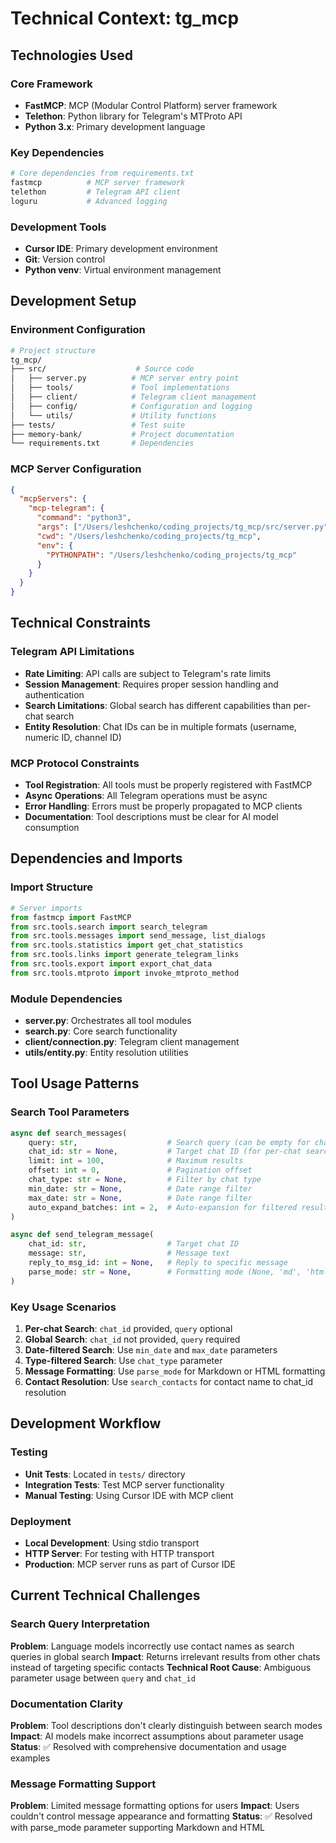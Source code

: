 # Technical Context: tg_mcp

## Technologies Used

### Core Framework
- **FastMCP**: MCP (Modular Control Platform) server framework
- **Telethon**: Python library for Telegram's MTProto API
- **Python 3.x**: Primary development language

### Key Dependencies
```python
# Core dependencies from requirements.txt
fastmcp          # MCP server framework
telethon         # Telegram API client
loguru           # Advanced logging
```

### Development Tools
- **Cursor IDE**: Primary development environment
- **Git**: Version control
- **Python venv**: Virtual environment management

## Development Setup

### Environment Configuration
```bash
# Project structure
tg_mcp/
├── src/                    # Source code
│   ├── server.py          # MCP server entry point
│   ├── tools/             # Tool implementations
│   ├── client/            # Telegram client management
│   ├── config/            # Configuration and logging
│   └── utils/             # Utility functions
├── tests/                 # Test suite
├── memory-bank/           # Project documentation
└── requirements.txt       # Dependencies
```

### MCP Server Configuration
```json
{
  "mcpServers": {
    "mcp-telegram": {
      "command": "python3",
      "args": ["/Users/leshchenko/coding_projects/tg_mcp/src/server.py"],
      "cwd": "/Users/leshchenko/coding_projects/tg_mcp",
      "env": {
        "PYTHONPATH": "/Users/leshchenko/coding_projects/tg_mcp"
      }
    }
  }
}
```

## Technical Constraints

### Telegram API Limitations
- **Rate Limiting**: API calls are subject to Telegram's rate limits
- **Session Management**: Requires proper session handling and authentication
- **Search Limitations**: Global search has different capabilities than per-chat search
- **Entity Resolution**: Chat IDs can be in multiple formats (username, numeric ID, channel ID)

### MCP Protocol Constraints
- **Tool Registration**: All tools must be properly registered with FastMCP
- **Async Operations**: All Telegram operations must be async
- **Error Handling**: Errors must be properly propagated to MCP clients
- **Documentation**: Tool descriptions must be clear for AI model consumption

## Dependencies and Imports

### Import Structure
```python
# Server imports
from fastmcp import FastMCP
from src.tools.search import search_telegram
from src.tools.messages import send_message, list_dialogs
from src.tools.statistics import get_chat_statistics
from src.tools.links import generate_telegram_links
from src.tools.export import export_chat_data
from src.tools.mtproto import invoke_mtproto_method
```

### Module Dependencies
- **server.py**: Orchestrates all tool modules
- **search.py**: Core search functionality
- **client/connection.py**: Telegram client management
- **utils/entity.py**: Entity resolution utilities

## Tool Usage Patterns

### Search Tool Parameters
```python
async def search_messages(
    query: str,                    # Search query (can be empty for chat_id searches)
    chat_id: str = None,           # Target chat ID (for per-chat search)
    limit: int = 100,              # Maximum results
    offset: int = 0,               # Pagination offset
    chat_type: str = None,         # Filter by chat type
    min_date: str = None,          # Date range filter
    max_date: str = None,          # Date range filter
    auto_expand_batches: int = 2,  # Auto-expansion for filtered results
)

async def send_telegram_message(
    chat_id: str,                  # Target chat ID
    message: str,                  # Message text
    reply_to_msg_id: int = None,   # Reply to specific message
    parse_mode: str = None,        # Formatting mode (None, 'md', 'html')
)
```

### Key Usage Scenarios
1. **Per-chat Search**: `chat_id` provided, `query` optional
2. **Global Search**: `chat_id` not provided, `query` required
3. **Date-filtered Search**: Use `min_date` and `max_date` parameters
4. **Type-filtered Search**: Use `chat_type` parameter
5. **Message Formatting**: Use `parse_mode` for Markdown or HTML formatting
6. **Contact Resolution**: Use `search_contacts` for contact name to chat_id resolution

## Development Workflow

### Testing
- **Unit Tests**: Located in `tests/` directory
- **Integration Tests**: Test MCP server functionality
- **Manual Testing**: Using Cursor IDE with MCP client

### Deployment
- **Local Development**: Using stdio transport
- **HTTP Server**: For testing with HTTP transport
- **Production**: MCP server runs as part of Cursor IDE

## Current Technical Challenges

### Search Query Interpretation
**Problem**: Language models incorrectly use contact names as search queries in global search
**Impact**: Returns irrelevant results from other chats instead of targeting specific contacts
**Technical Root Cause**: Ambiguous parameter usage between `query` and `chat_id`

### Documentation Clarity
**Problem**: Tool descriptions don't clearly distinguish between search modes
**Impact**: AI models make incorrect assumptions about parameter usage
**Status**: ✅ Resolved with comprehensive documentation and usage examples

### Message Formatting Support
**Problem**: Limited message formatting options for users
**Impact**: Users couldn't control message appearance and formatting
**Status**: ✅ Resolved with parse_mode parameter supporting Markdown and HTML


